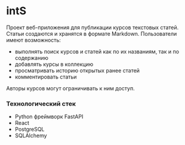 # intS
Проект веб-приложения для публикации курсов текстовых статей. Статьи создаются и хранятся в формате Markdown.
Пользователи имеют возможность:
- выполнять поиск курсов и статей как по их названиям, так и по содержанию
- добавлять курсы в коллекцию
- просматривать историю открытых ранее статей
- комментировать статьи

Авторы курсов могут ограничивать к ним доступ.
### Технологический стек
- Python фреймворк FastAPI
- React
- PostgreSQL
- SQLAlchemy

